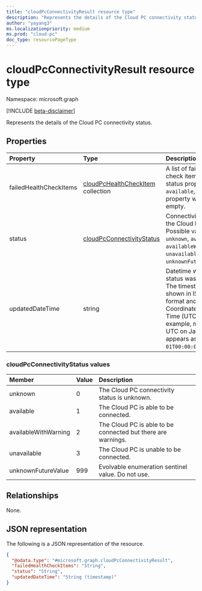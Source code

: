 ```yaml
---
title: "cloudPcConnectivityResult resource type"
description: "Represents the details of the Cloud PC connectivity status."
author: "yayang3"
ms.localizationpriority: medium
ms.prod: "cloud-pc"
doc_type: resourcePageType
---
```


# cloudPcConnectivityResult resource type

Namespace: microsoft.graph

[!INCLUDE [beta-disclaimer](../../includes/beta-disclaimer.md)]

Represents the details of the Cloud PC connectivity status.

## Properties
|Property|Type|Description|
|:---|:---|:---|
|failedHealthCheckItems|[cloudPcHealthCheckItem](../resources/cloudpchealthcheckitem.md) collection|A list of failed health check items. If the status property is `available`, this property will be empty.|
|status|[cloudPcConnectivityStatus](#cloudpcconnectivitystatus-values)|Connectivity status of the Cloud PC. Possible values are: `unknown`, `available`, `availableWithWarning`, `unavailable` and `unknownFutureValue`.|
|updatedDateTime|string|Datetime when the status was updated. The timestamp is shown in ISO 8601 format and Coordinated Universal Time (UTC). For example, midnight UTC on Jan 1, 2014 appears as `2014-01-01T00:00:00Z`. |

### cloudPcConnectivityStatus values

|Member|Value|Description|
|:---|:---|:---|
|unknown|0|The Cloud PC connectivity status is unknown.|
|available|1|The Cloud PC is able to be connected.|
|availableWithWarning|2|The Cloud PC is able to be connected but there are warnings.|
|unavailable|3|The Cloud PC is unable to be connected.|
|unknownFutureValue|999|Evolvable enumeration sentinel value. Do not use.|

## Relationships
None.

## JSON representation
The following is a JSON representation of the resource.
<!-- {
  "blockType": "resource",
  "@odata.type": "microsoft.graph.cloudPcConnectivityResult"
}
-->
``` json
{
  "@odata.type": "#microsoft.graph.cloudPcConnectivityResult",
  "failedHealthCheckItems": "String",
  "status": "String",
  "updatedDateTime": "String (timestamp)"
}
```